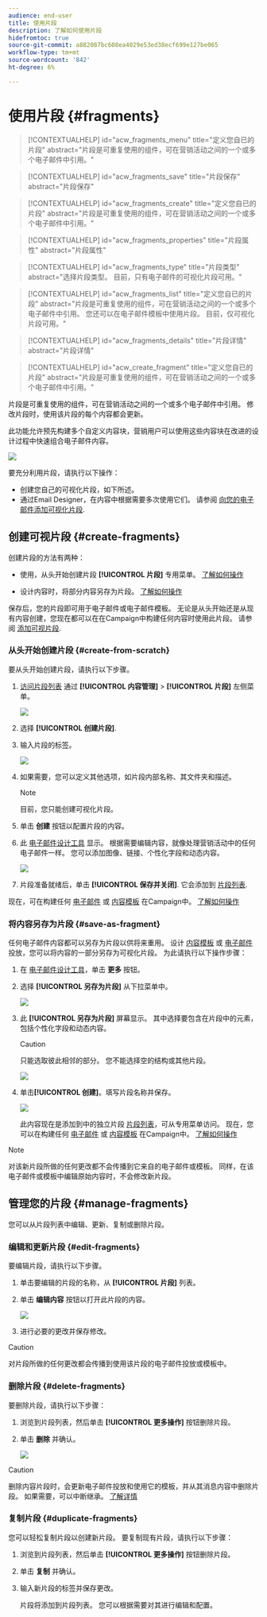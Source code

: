 ```yaml
---
audience: end-user
title: 使用片段
description: 了解如何使用片段
hidefromtoc: true
source-git-commit: a882087bc608ea4029e53ed38ecf699e127be065
workflow-type: tm+mt
source-wordcount: '842'
ht-degree: 6%

---
```


# 使用片段 {#fragments}


>[!CONTEXTUALHELP]
>id="acw_fragments_menu"
>title="定义您自已的片段"
>abstract="片段是可重复使用的组件，可在营销活动之间的一个或多个电子邮件中引用。"

>[!CONTEXTUALHELP]
>id="acw_fragments_save"
>title="片段保存"
>abstract="片段保存"

>[!CONTEXTUALHELP]
>id="acw_fragments_create"
>title="定义您自已的片段"
>abstract="片段是可重复使用的组件，可在营销活动之间的一个或多个电子邮件中引用。"

>[!CONTEXTUALHELP]
>id="acw_fragments_properties"
>title="片段属性"
>abstract="片段属性"

>[!CONTEXTUALHELP]
>id="acw_fragments_type"
>title="片段类型"
>abstract="选择片段类型。 目前，只有电子邮件的可视化片段可用。"

>[!CONTEXTUALHELP]
>id="acw_fragments_list"
>title="定义您自已的片段"
>abstract="片段是可重复使用的组件，可在营销活动之间的一个或多个电子邮件中引用。 您还可以在电子邮件模板中使用片段。 目前，仅可视化片段可用。"

>[!CONTEXTUALHELP]
>id="acw_fragments_details"
>title="片段详情"
>abstract="片段详情"

>[!CONTEXTUALHELP]
>id="acw_create_fragment"
>title="定义您自已的片段"
>abstract="片段是可重复使用的组件，可在营销活动之间的一个或多个电子邮件中引用。"

片段是可重复使用的组件，可在营销活动之间的一个或多个电子邮件中引用。 修改片段时，使用该片段的每个内容都会更新。

此功能允许预先构建多个自定义内容块，营销用户可以使用这些内容块在改进的设计过程中快速组合电子邮件内容。

![](assets/fragments.gif)


要充分利用片段，请执行以下操作：

* 创建您自己的可视化片段，如下所述。
* 通过Email Designer，在内容中根据需要多次使用它们。 请参阅 [向您的电子邮件添加可视化片段](../email/use-visual-fragments.md).

## 创建可视片段 {#create-fragments}

创建片段的方法有两种：

* 使用，从头开始创建片段 **[!UICONTROL 片段]** 专用菜单。 [了解如何操作](#create-from-scratch)

* 设计内容时，将部分内容另存为片段。 [了解如何操作](#save-as-fragment)

保存后，您的片段即可用于电子邮件或电子邮件模板。 无论是从头开始还是从现有内容创建，您现在都可以在在Campaign中构建任何内容时使用此片段。 请参阅 [添加可视片段](../email/use-visual-fragments.md).

### 从头开始创建片段 {#create-from-scratch}

要从头开始创建片段，请执行以下步骤。

1. [访问片段列表](#access-manage-fragments) 通过 **[!UICONTROL 内容管理]** > **[!UICONTROL 片段]** 左侧菜单。

   ![](assets/fragments-list.png)

1. 选择 **[!UICONTROL 创建片段]**.

1. 输入片段的标签。

   ![](assets/fragment-create.png)

1. 如果需要，您可以定义其他选项，如片段内部名称、其文件夹和描述。

   >[!NOTE]
   >
   >目前，您只能创建可视化片段。

1. 单击 **创建** 按钮以配置片段的内容。

1. 此 [电子邮件设计工具](../email/get-started-email-designer.md) 显示。 根据需要编辑内容，就像处理营销活动中的任何电子邮件一样。 您可以添加图像、链接、个性化字段和动态内容。

   ![](assets/fragment-designer.png)

1. 片段准备就绪后，单击 **[!UICONTROL 保存并关闭]**. 它会添加到 [片段列表](#access-manage-fragments).

现在，可在构建任何 [电子邮件](../email/get-started-email-designer.md) 或 [内容模板](use-email-templates.md) 在Campaign中。 [了解如何操作](../email/use-visual-fragments.md)


### 将内容另存为片段 {#save-as-fragment}

任何电子邮件内容都可以另存为片段以供将来重用。 设计 [内容模板](use-email-templates.md) 或 [电子邮件](../email/get-started-email-designer.md) 投放，您可以将内容的一部分另存为可视化片段。 为此请执行以下操作步骤：

1. 在 [电子邮件设计工具](../email/get-started-email-designer.md)，单击 **更多** 按钮。

1. 选择 **[!UICONTROL 另存为片段]** 从下拉菜单中。

   ![](assets/fragment-save-as.png)

1. 此 **[!UICONTROL 另存为片段]** 屏幕显示。 其中选择要包含在片段中的元素，包括个性化字段和动态内容。

   >[!CAUTION]
   >
   >只能选取彼此相邻的部分。 您不能选择空的结构或其他片段。

   ![](assets/fragment-save-as-screen.png)

1. 单击&#x200B;**[!UICONTROL 创建]**。填写片段名称并保存。

   ![](assets/fragment-save-confirm.png)

   此内容现在是添加到中的独立片段 [片段列表](#manage-fragments)，可从专用菜单访问。 现在，您可以在构建任何 [电子邮件](../email/get-started-email-designer.md) 或 [内容模板](use-email-templates.md) 在Campaign中。 [了解如何操作](../email/use-visual-fragments.md)

>[!NOTE]
>
>对该新片段所做的任何更改都不会传播到它来自的电子邮件或模板。 同样，在该电子邮件或模板中编辑原始内容时，不会修改新片段。

## 管理您的片段 {#manage-fragments}

您可以从片段列表中编辑、更新、复制或删除片段。

### 编辑和更新片段 {#edit-fragments}

要编辑片段，请执行以下步骤。

1. 单击要编辑的片段的名称，从 **[!UICONTROL 片段]** 列表。
1. 单击 **编辑内容** 按钮以打开此片段的内容。

   ![](assets/fragment-edit-content.png)

1. 进行必要的更改并保存修改。

>[!CAUTION]
>
>对片段所做的任何更改都会传播到使用该片段的电子邮件投放或模板中。


### 删除片段 {#delete-fragments}

要删除片段，请执行以下步骤：

1. 浏览到片段列表，然后单击 **[!UICONTROL 更多操作]** 按钮删除片段。
1. 单击 **删除** 并确认。

   ![](assets/fragment-list-more-actions.png)

>[!CAUTION]
>
>删除内容片段时，会更新电子邮件投放和使用它的模板，并从其消息内容中删除片段。 如果需要，可以中断继承。 [了解详情](use-visual-fragments.md#break-inheritance)
>

### 复制片段 {#duplicate-fragments}

您可以轻松复制片段以创建新片段。 要复制现有片段，请执行以下步骤：

1. 浏览到片段列表，然后单击 **[!UICONTROL 更多操作]** 按钮删除片段。
1. 单击 **复制** 并确认。
1. 输入新片段的标签并保存更改。

   片段将添加到片段列表。 您可以根据需要对其进行编辑和配置。
